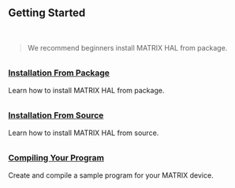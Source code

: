 ## Getting Started

<h3 style="padding-top:0.6em;"></h3>

> We recommend beginners install MATRIX HAL from package.

<h3 style="padding-top:0.6em;"><a href="installation-package">Installation From Package</a>
</h3>
Learn how to install MATRIX HAL from package.

<h3 style="padding-top:0.6em;"><a href="installation-source">Installation From Source</a>
</h3>
Learn how to install MATRIX HAL from source.

<h3 style="padding-top:0.6em;"><a href="programs">Compiling Your Program</a>
</h3>
Create and compile a sample program for your MATRIX device.
